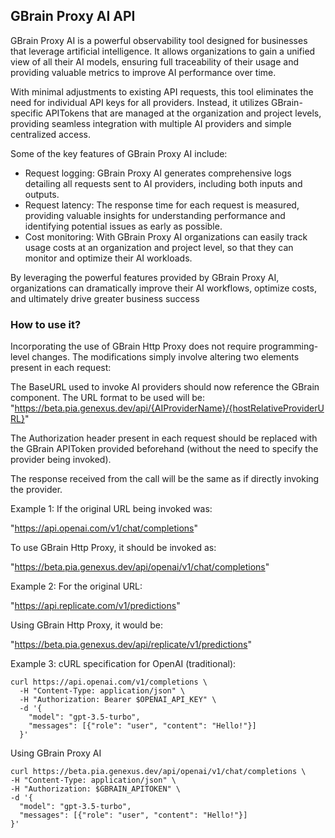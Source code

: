 ## GBrain Proxy AI API

GBrain Proxy AI is a powerful observability tool designed for businesses that leverage artificial intelligence. It allows organizations to gain a unified view of all their AI models, ensuring full traceability of their usage and providing valuable metrics to improve AI performance over time. 

With minimal adjustments to existing API requests, this tool eliminates the need for individual API keys for all providers. Instead, it utilizes GBrain-specific APITokens that are managed at the organization and project levels, providing seamless integration with multiple AI providers and simple centralized access.

Some of the key features of GBrain Proxy AI include:

- Request logging: GBrain Proxy AI generates comprehensive logs detailing all requests sent to AI providers, including both inputs and outputs.
- Request latency: The response time for each request is measured, providing valuable insights for understanding performance and identifying potential issues as early as possible.
- Cost monitoring: With GBrain Proxy AI organizations can easily track usage costs at an organization and project level, so that they can monitor and optimize their AI workloads.

By leveraging the powerful features provided by GBrain Proxy AI, organizations can dramatically improve their AI workflows, optimize costs, and ultimately drive greater business success

### How to use it?

Incorporating the use of GBrain Http Proxy does not require programming-level changes. The modifications simply involve altering two elements present in each request:

The BaseURL used to invoke AI providers should now reference the GBrain component. The URL format to be used will be: "https://beta.pia.genexus.dev/api/{AIProviderName}/{hostRelativeProviderURL}"

The Authorization header present in each request should be replaced with the GBrain APIToken provided beforehand (without the need to specify the provider being invoked).

The response received from the call will be the same as if directly invoking the provider.

Example 1: If the original URL being invoked was:

"https://api.openai.com/v1/chat/completions"

To use GBrain Http Proxy, it should be invoked as:

"https://beta.pia.genexus.dev/api/openai/v1/chat/completions"

Example 2: For the original URL:

"https://api.replicate.com/v1/predictions"

Using GBrain Http Proxy, it would be:

"https://beta.pia.genexus.dev/api/replicate/v1/predictions"

Example 3: cURL specification for OpenAI (traditional):
```
curl https://api.openai.com/v1/completions \
  -H "Content-Type: application/json" \
  -H "Authorization: Bearer $OPENAI_API_KEY" \
  -d '{
    "model": "gpt-3.5-turbo",
    "messages": [{"role": "user", "content": "Hello!"}]
  }'
  ```
  
  Using GBrain Proxy AI
  ```
  curl https://beta.pia.genexus.dev/api/openai/v1/chat/completions \
  -H "Content-Type: application/json" \
  -H "Authorization: $GBRAIN_APITOKEN" \
  -d '{
    "model": "gpt-3.5-turbo",
    "messages": [{"role": "user", "content": "Hello!"}]
  }'
  ```
